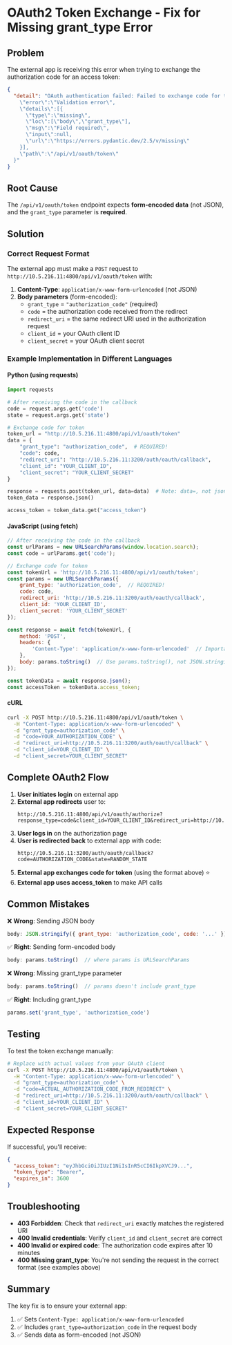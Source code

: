 # OAuth2 Token Exchange - Fix for Missing grant_type Error

## Problem

The external app is receiving this error when trying to exchange the authorization code for an access token:

```json
{
  "detail": "OAuth authentication failed: Failed to exchange code for token: {
    \"error\":\"Validation error\",
    \"details\":[{
      \"type\":\"missing\",
      \"loc\":[\"body\",\"grant_type\"],
      \"msg\":\"Field required\",
      \"input\":null,
      \"url\":\"https://errors.pydantic.dev/2.5/v/missing\"
    }],
    \"path\":\"/api/v1/oauth/token\"
  }"
}
```

## Root Cause

The `/api/v1/oauth/token` endpoint expects **form-encoded data** (not JSON), and the `grant_type` parameter is **required**.

## Solution

### Correct Request Format

The external app must make a `POST` request to `http://10.5.216.11:4800/api/v1/oauth/token` with:

1. **Content-Type**: `application/x-www-form-urlencoded` (not JSON)
2. **Body parameters** (form-encoded):
   - `grant_type` = `"authorization_code"` (required)
   - `code` = the authorization code received from the redirect
   - `redirect_uri` = the same redirect URI used in the authorization request
   - `client_id` = your OAuth client ID
   - `client_secret` = your OAuth client secret

### Example Implementation in Different Languages

#### Python (using requests)

```python
import requests

# After receiving the code in the callback
code = request.args.get('code')
state = request.args.get('state')

# Exchange code for token
token_url = "http://10.5.216.11:4800/api/v1/oauth/token"
data = {
    "grant_type": "authorization_code",  # REQUIRED!
    "code": code,
    "redirect_uri": "http://10.5.216.11:3200/auth/oauth/callback",
    "client_id": "YOUR_CLIENT_ID",
    "client_secret": "YOUR_CLIENT_SECRET"
}

response = requests.post(token_url, data=data)  # Note: data=, not json=
token_data = response.json()

access_token = token_data.get("access_token")
```

#### JavaScript (using fetch)

```javascript
// After receiving the code in the callback
const urlParams = new URLSearchParams(window.location.search);
const code = urlParams.get('code');

// Exchange code for token
const tokenUrl = 'http://10.5.216.11:4800/api/v1/oauth/token';
const params = new URLSearchParams({
    grant_type: 'authorization_code',  // REQUIRED!
    code: code,
    redirect_uri: 'http://10.5.216.11:3200/auth/oauth/callback',
    client_id: 'YOUR_CLIENT_ID',
    client_secret: 'YOUR_CLIENT_SECRET'
});

const response = await fetch(tokenUrl, {
    method: 'POST',
    headers: {
        'Content-Type': 'application/x-www-form-urlencoded'  // Important!
    },
    body: params.toString()  // Use params.toString(), not JSON.stringify()
});

const tokenData = await response.json();
const accessToken = tokenData.access_token;
```

#### cURL

```bash
curl -X POST http://10.5.216.11:4800/api/v1/oauth/token \
  -H "Content-Type: application/x-www-form-urlencoded" \
  -d "grant_type=authorization_code" \
  -d "code=YOUR_AUTHORIZATION_CODE" \
  -d "redirect_uri=http://10.5.216.11:3200/auth/oauth/callback" \
  -d "client_id=YOUR_CLIENT_ID" \
  -d "client_secret=YOUR_CLIENT_SECRET"
```

## Complete OAuth2 Flow

1. **User initiates login** on external app
2. **External app redirects** user to:
   ```
   http://10.5.216.11:4800/api/v1/oauth/authorize?response_type=code&client_id=YOUR_CLIENT_ID&redirect_uri=http://10.5.216.11:3200/auth/oauth/callback&state=RANDOM_STATE
   ```
3. **User logs in** on the authorization page
4. **User is redirected back** to external app with code:
   ```
   http://10.5.216.11:3200/auth/oauth/callback?code=AUTHORIZATION_CODE&state=RANDOM_STATE
   ```
5. **External app exchanges code for token** (using the format above) ⭐
6. **External app uses access_token** to make API calls

## Common Mistakes

❌ **Wrong**: Sending JSON body
```javascript
body: JSON.stringify({ grant_type: 'authorization_code', code: '...' })
```

✅ **Right**: Sending form-encoded body
```javascript
body: params.toString()  // where params is URLSearchParams
```

❌ **Wrong**: Missing grant_type parameter
```javascript
body: params.toString()  // params doesn't include grant_type
```

✅ **Right**: Including grant_type
```javascript
params.set('grant_type', 'authorization_code')
```

## Testing

To test the token exchange manually:

```bash
# Replace with actual values from your OAuth client
curl -X POST http://10.5.216.11:4800/api/v1/oauth/token \
  -H "Content-Type: application/x-www-form-urlencoded" \
  -d "grant_type=authorization_code" \
  -d "code=ACTUAL_AUTHORIZATION_CODE_FROM_REDIRECT" \
  -d "redirect_uri=http://10.5.216.11:3200/auth/oauth/callback" \
  -d "client_id=YOUR_CLIENT_ID" \
  -d "client_secret=YOUR_CLIENT_SECRET"
```

## Expected Response

If successful, you'll receive:

```json
{
  "access_token": "eyJhbGciOiJIUzI1NiIsInR5cCI6IkpXVCJ9...",
  "token_type": "Bearer",
  "expires_in": 3600
}
```

## Troubleshooting

- **403 Forbidden**: Check that `redirect_uri` exactly matches the registered URI
- **400 Invalid credentials**: Verify `client_id` and `client_secret` are correct
- **400 Invalid or expired code**: The authorization code expires after 10 minutes
- **400 Missing grant_type**: You're not sending the request in the correct format (see examples above)

## Summary

The key fix is to ensure your external app:
1. ✅ Sets `Content-Type: application/x-www-form-urlencoded`
2. ✅ Includes `grant_type=authorization_code` in the request body
3. ✅ Sends data as form-encoded (not JSON)

